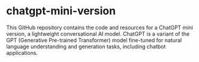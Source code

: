 # chatgpt-mini-version

This GitHub repository contains the code and resources for a ChatGPT mini version, a lightweight conversational AI model. ChatGPT is a variant of the GPT (Generative Pre-trained Transformer) model fine-tuned for natural language understanding and generation tasks, including chatbot applications.
